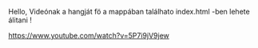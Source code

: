 Hello, Videónak a hangját fö a mappában találhato index.html -ben lehete álitani !

https://www.youtube.com/watch?v=5P7i9jV9jew